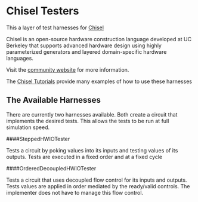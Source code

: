 Chisel Testers
==============

This a layer of test harnesses for [Chisel](https://github.com/ucb-bar/chisel3)

Chisel is an open-source hardware construction language developed
at UC Berkeley that supports advanced hardware design using highly
parameterized generators and layered domain-specific hardware languages.

Visit the [community website](http://chisel.eecs.berkeley.edu/) for more
information.

The [Chisel Tutorials](https://github.com/ucb-bar/chisel-tutorials) provide many examples of how to use these harnesses

The Available Harnesses
-----------------------

There are currently two harnesses available.  Both create a circuit that implements the desired tests.  This allows
the tests to be run at full simulation speed.

####SteppedHWIOTester

Tests a circuit by poking values into its inputs and testing values of its outputs.  Tests are executed in a fixed
order and at a fixed cycle

####OrderedDecoupledHWIOTester

Tests a circuit that uses decoupled flow control for its inputs and outputs.  Tests values are applied in order 
mediated by the ready/valid controls.  The implementer does not have to manage this flow control.

